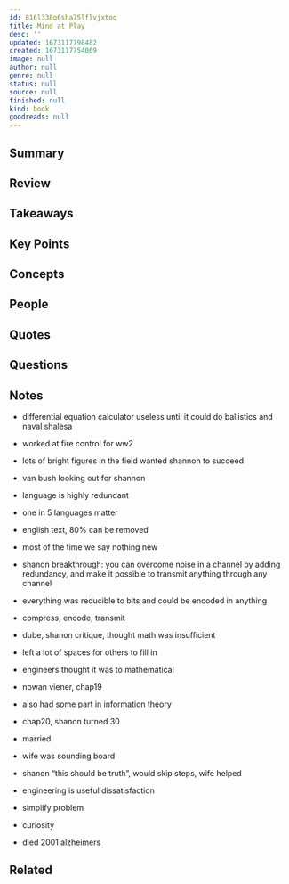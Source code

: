 ```yaml
---
id: 816l338o6sha75lflvjxtoq
title: Mind at Play
desc: ''
updated: 1673117798482
created: 1673117754069
image: null
author: null
genre: null
status: null
source: null
finished: null
kind: book
goodreads: null
---
```


## Summary

## Review

## Takeaways

## Key Points

## Concepts

## People

## Quotes

## Questions

## Notes

- differential equation calculator useless until it could do ballistics and naval shalesa

- worked at fire control for ww2
- lots of bright figures in the field wanted shannon to succeed
- van bush looking out for shannon 

- language is highly redundant
- one in 5 languages matter
- english text, 80% can be removed
- most of the time we say nothing new

- shanon breakthrough: you can overcome noise in a channel by adding redundancy, and make it possible to transmit anything through any channel
- everything was reducible to bits and could be encoded in anything
- compress, encode, transmit

- dube, shanon critique, thought math was insufficient
- left a lot of spaces for others to fill in
- engineers thought it was to mathematical

- nowan viener, chap19
- also had some part in information theory

- chap20, shanon turned 30
- married
- wife was sounding board
- shanon “this should be truth”, would skip steps, wife helped

- engineering is useful dissatisfaction 
- simplify problem
- curiosity 

- died 2001 alzheimers


## Related
<!-- highlights -->
